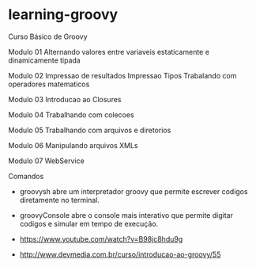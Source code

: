 # learning-groovy
Curso Básico de Groovy

Modulo 01
    Alternando valores entre variaveis estaticamente 
    e dinamicamente tipada
    
Modulo 02
    Impressao de resultados 
    Impressao Tipos
    Trabalando com operadores matematicos
  
Modulo 03
    Introducao ao Closures

Modulo 04
    Trabalhando com colecoes
 
Modulo 05
    Trabalhando com arquivos e diretorios

Modulo 06
    Manipulando arquivos XMLs
   
Modulo 07
    WebService 
    
    
Comandos
- groovysh
    abre um interpretador groovy que permite escrever codigos diretamente no terminal.
    
- groovyConsole
    abre o console mais interativo que permite digitar codigos e simular em tempo de execução.

   
- https://www.youtube.com/watch?v=B98jc8hdu9g

- http://www.devmedia.com.br/curso/introducao-ao-groovy/55
